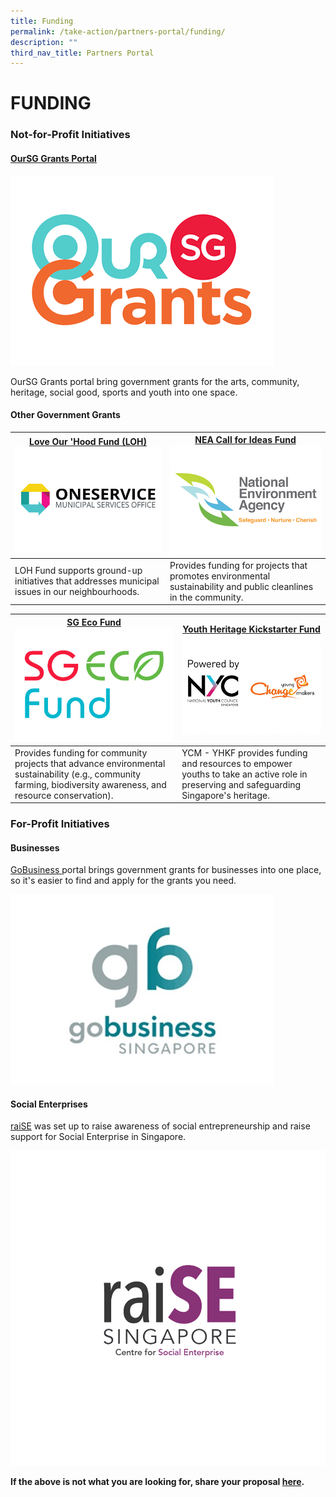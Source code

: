 ```yaml
---
title: Funding
permalink: /take-action/partners-portal/funding/
description: ""
third_nav_title: Partners Portal
---
```

# FUNDING


### Not-for-Profit Initiatives 

#### [OurSG Grants Portal](https://oursggrants.gov.sg)

[![](/images/oursggrants_logo.png)](https://oursggrants.gov.sg)

OurSG Grants portal bring government grants for the arts, community, heritage, social good, sports and youth into one space. 

#### Other Government Grants

| [Love Our 'Hood Fund (LOH)](https://go.gov.sg/fund-application)![](/images/Opportunities/mso-logo_422x304.jpg)| [NEA Call for Ideas Fund](https://www.nea.gov.sg/programmes-grants/grants-and-awards/call-for-ideas-fund) ![](/images/Opportunities/nea-logo_422x304.jpg) |
| -------- | -------- | 
|LOH Fund supports ground-up initiatives that addresses municipal issues in our neighbourhoods. | Provides funding for projects that promotes environmental sustainability and public cleanlines in the community. | 

| [SG Eco Fund](https://www.mse.gov.sg/sgecofund/)![](/images/Opportunities/sg-eco-fund_422x304.jpg)| [Youth Heritage Kickstarter Fund](https://www.nyc.gov.sg/programmes-grants/grants---young-changemakers) ![](/images/Opportunities/nyc-ycm-logo-(422x304).jpg) |
| -------- | -------- | 
| Provides funding for community projects that advance environmental sustainability (e.g., community farming, biodiversity awareness, and resource conservation).  | YCM - YHKF provides funding and resources to empower youths to take an active role in preserving and safeguarding Singapore's heritage.| 



### For-Profit Initiatives 

#### Businesses 

[GoBusiness ](https://gobusiness.gov.sg)portal brings government grants for businesses into one place, so it's easier to find and apply for the grants you need. 

![](/images/Opportunities/gobusiness-logo_422x304.jpg)

#### Social Enterprises

[raiSE](https://www.raise.gov.sg) was set up to raise awareness of social entrepreneurship and raise support for Social Enterprise in Singapore. 

![](/images/Opportunities/rsz_raise.png)

**If the above is not what you are looking for, share your proposal [here](https://go.gov.sg/takeactiontoday).**